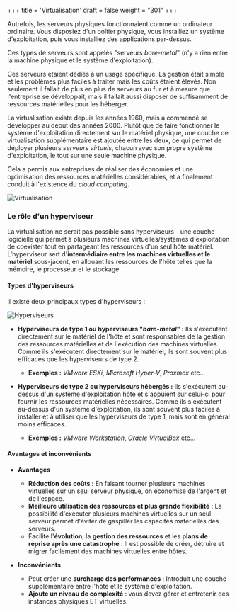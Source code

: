 +++
title = 'Virtualisation'
draft = false
weight = "301"
+++

Autrefois, les serveurs physiques fonctionnaient comme un ordinateur ordinaire. Vous disposiez d'un boîtier physique, vous installiez un système d'exploitation, puis vous installiez des applications par-dessus. 

Ces types de serveurs sont appelés "serveurs *bare-metal*" (n'y a rien entre la machine physique et le système d'exploitation). 

Ces serveurs étaient dédiés à un usage spécifique. La gestion était simple et les problèmes plus faciles à traiter mais les coûts étaient élevés. Non seulement il fallait de plus en plus de serveurs au fur et à mesure que l'entreprise se développait, mais il fallait aussi disposer de suffisamment de ressources matérielles pour les héberger. 

La virtualisation existe depuis les années 1960, mais a commencé se développer au début des années 2000. Plutôt que de faire fonctionner le système d'exploitation directement sur le matériel physique, une couche de virtualisation supplémentaire est ajoutée entre les deux, ce qui permet de déployer plusieurs *serveurs virtuels*, chacun avec son propre système d'exploitation, le tout sur une seule machine physique. 

Cela a permis aux entreprises de réaliser des économies et une optimisation des ressources matérielles considérables, et a finalement conduit à l'existence du *cloud computing*. 

![Virtualisation](/420-414/images/3-vm-conteneur/3-01-virtualisation.png)

### Le rôle d'un hyperviseur

La virtualisation ne serait pas possible sans hyperviseurs - une couche logicielle qui permet à plusieurs machines virtuelles/systèmes d'exploitation de coexister tout en partageant les ressources d'un seul hôte matériel. L'hyperviseur sert d'**intermédiaire entre les machines virtuelles et le matériel** sous-jacent, en allouant les ressources de l'hôte telles que la mémoire, le processeur et le stockage.

#### Types d'hyperviseurs

Il existe deux principaux types d'hyperviseurs : 

![Hyperviseurs](/420-414/images/3-vm-conteneur/3-02-virtualisation.png)


+ **Hyperviseurs de type 1 ou hyperviseurs "*bare-metal*" :** Ils s'exécutent directement sur le matériel de l'hôte et sont responsables de la gestion des ressources matérielles et de l'exécution des machines virtuelles. Comme ils s'exécutent directement sur le matériel, ils sont souvent plus efficaces que les hyperviseurs de type 2. 
    + **Exemples :** *VMware ESXi*, *Microsoft Hyper-V*, *Proxmox* etc... 

+ **Hyperviseurs de type 2 ou hyperviseurs hébergés :** Ils s'exécutent au-dessus d'un système d'exploitation hôte et s'appuient sur celui-ci pour fournir les ressources matérielles nécessaires. Comme ils s'exécutent au-dessus d'un système d'exploitation, ils sont souvent plus faciles à installer et à utiliser que les hyperviseurs de type 1, mais sont en général moins efficaces. 
    + **Exemples :** *VMware Workstation*, *Oracle VirtualBox* etc...

#### Avantages et inconvénients

+ **Avantages**
    + **Réduction des coûts :** En faisant tourner plusieurs machines virtuelles sur un seul serveur physique, on économise de l'argent et de l'espace.
    + **Meilleure utilisation des ressources et plus grande flexibilité** : La possibilité d'exécuter plusieurs machines virtuelles sur un seul serveur permet d'éviter de gaspiller les capacités matérielles des serveurs. 
    + Facilite l'**évolution**, la **gestion des ressources** et les **plans de reprise après une catastrophe** : Il est possible de créer, détruire et migrer facilement des machines virtuelles entre hôtes.
    
+ **Inconvénients**
    + Peut créer une **surcharge des performances** : Introduit une couche supplémentaire entre l'hôte et le système d'exploitation.
    + **Ajoute un niveau de complexité** : vous devez gérer et entretenir des instances physiques ET virtuelles.